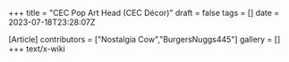 +++
title = "CEC Pop Art Head (CEC Décor)"
draft = false
tags = []
date = 2023-07-18T23:28:07Z

[Article]
contributors = ["Nostalgia Cow","BurgersNuggs445"]
gallery = []
+++
text/x-wiki